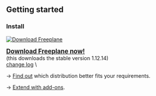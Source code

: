 ## Getting started

### Install

[![Download Freeplane](../images/Download.png ':size=71x67')](https://sourceforge.net/projects/freeplane/ ':target=_blank')

<big>**[Download Freeplane now!](https://github.com/freeplane/freeplane/releases ':target=_blank')** </big>\
(this downloads the stable version 1.12.14)\
[change log](https://www.freeplane.org/info/history/history_en.txt) \

→ [Find out](Distributions.md) which distribution better fits your requirements.

→ [Extend with add-ons](Add-ons_(install).md).
